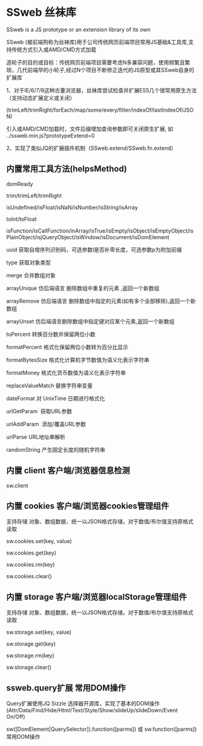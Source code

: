 # SSweb 丝袜库
SSweb is a JS prototype or an extension library of its own

SSweb (被前端狗称为丝袜库)用于公司传统网页前端项目常用JS基础&工具库,支持传统方式引入或AMD/CMD方式加载

造轮子的目的或目标：传统网页前端项目需要考虑N多兼容问题，使用频繁且繁琐，几代前端早的小轮子,经过N个项目不断修正迭代的JS原型或其SSweb自身的扩展库

1、对于IE/6/7/8这种古董浏览器，丝袜库尝试检查并扩展ES5几个很常用原生方法（支持动态扩展定义或关闭）

(trimLeft/trimRight/forEach/map/some/every/filter/indexOf/lastIndexOf/JSON)

引入或AMD/CMD加载时，文件后缀增加查询参数即可关闭原生扩展, 如 ../ssweb.min.js?prototypeExtend=0

2、实现了类似JQ的扩展插件机制（SSweb.extend/SSweb.fn.extend）

## 内置常用工具方法(helpsMethod)

domReady

trim/trimLeft/trimRight

isUndefined/isFloat/isNaN/isNumber/isString/isArray

toInt/toFloat

isFunction/isCallFunction/inArray/isTrue/isEmpty/isObject/isEmptyObject/isPlainObject/isjQueryObject/isWindow/isDocument/isDomElement

uuid 获取自增序列识别码，可选参数l是否补零长度，可选参数p为附加前缀

type 获取对象类型

merge 合并数组对象

arrayUnique  仿后端语言 删除数组中重复的元素 ,返回一个新数组

arrayRemove  仿后端语言 删除数组中指定的元素(如有多个全部移除),返回一个新数组

arrayUnset   仿后端语言删除数组中指定键对应某个元素,返回一个新数组

toPercent   转换百分数并保留两位小数

formatPercent   格式化保留两位小数转为百分比显示

formatBytesSize 格式化计算机字节数值为语义化表示字符串

formatMoney 格式化货币数值为语义化表示字符串

replaceValueMatch 替换字符串变量

dateFormat 对 UnixTime 日期进行格式化

urlGetParam  获取URL参数

urlAddParam  添加/覆盖URL参数

urlParse URL地址串解析

randomString 产生固定长度的随机字符串

## 内置 client  客户端/浏览器信息检测
sw.client 

## 内置 cookies  客户端/浏览器cookies管理组件

支持存储 对象、数组数据，统一以JSON格式存储，对于数值/布尔值支持原格式读取

sw.cookies.set(key, value)

sw.cookies.get(key)

sw.cookies.rm(key)

sw.cookies.clear()

## 内置 storage  客户端/浏览器localStorage管理组件

支持存储 对象、数组数据，统一以JSON格式存储，对于数值/布尔值支持原格式读取

sw.storage.set(key, value)

sw.storage.get(key)

sw.storage.rm(key)

sw.storage.clear()



## ssweb.query扩展  常用DOM操作

Query扩展使用JQ Sizzle 选择器开源库，实现了基本的DOM操作(Attr/Data/Find/Hide/Html/Text/Style/Show/slideUp/slideDown/Event On/Off)

sw([DomElement|QuerySelector]).function([parms]) 或 sw.function([parms]) 常用DOM操作

